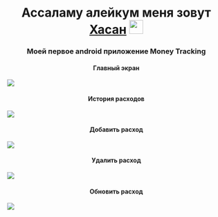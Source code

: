 <h1 align="center">Ассаламу алейкум меня зовут <a href="https://t.me/hasanandroidblog" target="_blank">Хасан</a> 
<img src="https://github.com/blackcater/blackcater/raw/main/images/Hi.gif" height="32"/></h1>
<h3 align="center">Моей первое android приложение Money Tracking</h3>
<h4 align="center">Главный экран</h4>
<img src="https://github.com/HasanDzhabailov/moneyTrackingMyFirstAppAndroid/blob/main/ReadmeResourse/homeScreen.png?raw=true"/>
<h4 align="center">История расходов</h4>
<img src="https://github.com/HasanDzhabailov/moneyTrackingMyFirstAppAndroid/blob/main/ReadmeResourse/costhistory.png?raw=true"/>
<h4 align="center">Добавить расход</h4>
<img src="https://github.com/HasanDzhabailov/moneyTrackingMyFirstAppAndroid/blob/main/ReadmeResourse/addExpensive.png?raw=true"/>
<h4 align="center">Удалить расход</h4>
<img src="https://github.com/HasanDzhabailov/moneyTrackingMyFirstAppAndroid/blob/main/ReadmeResourse/delete%20element.gif?raw=true"/>
<h4 align="center">Обновить расход</h4>
<img src="https://github.com/HasanDzhabailov/moneyTrackingMyFirstAppAndroid/blob/main/ReadmeResourse/update%20element.gif?raw=true"/>





